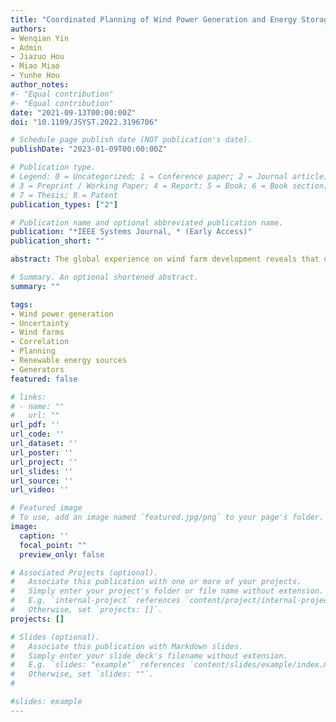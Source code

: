 ```yaml
---
title: "Coordinated Planning of Wind Power Generation and Energy Storage With Decision-Dependent Uncertainty Induced by Spatial Correlation"
authors:
- Wenqian Yin
- Admin
- Jiazuo Hou
- Miao Miao
- Yunhe Hou
author_notes:
#- "Equal contribution"
#- "Equal contribution"
date: "2021-09-13T00:00:00Z"
doi: "10.1109/JSYST.2022.3196706"

# Schedule page publish date (NOT publication's date).
publishDate: "2023-01-09T00:00:00Z"

# Publication type.
# Legend: 0 = Uncategorized; 1 = Conference paper; 2 = Journal article;
# 3 = Preprint / Working Paper; 4 = Report; 5 = Book; 6 = Book section;
# 7 = Thesis; 8 = Patent
publication_types: ["2"]

# Publication name and optional abbreviated publication name.
publication: "*IEEE Systems Journal, * (Early Access)"
publication_short: ""

abstract: The global experience on wind farm development reveals that due to the spatial correlation, the prediction error of wind power is related to the scale of wind farms. This evidence indicates that the uncertainty features of wind power output from large-scale wind farms are not fixed but dependent on expansion decisions. The decision-dependent uncertainty (DDU) will alter the traditional optimization process and pose solution challenges. This article proposes a coordinated planning model for large-scale wind farms and energy storage considering DDU. First, a DDU model, which quantifies the relationship between wind power prediction errors and the wind farm size, is established based on historical data. The proposed DDU model for a single wind farm is extended to multiple wind farms with their spatial correlation captured by a Gaussian Mixture Model. Then, tackling the coupling relationship between decisions and uncertainty, an affine function-based solution method for the stochastic model with decision-dependent probability distributions is proposed. The constructed affine function maps planning decisions to decision-dependent wind power scenario sets via linear transformation. The difference between the planning model with and without the DDU in wind power is compared and discussed. Case studies verify the proposed model and solution method.

# Summary. An optional shortened abstract.
summary: ""

tags:
- Wind power generation
- Uncertainty
- Wind farms
- Correlation
- Planning
- Renewable energy sources
- Generators
featured: false

# links:
# - name: ""
#   url: ""
url_pdf: ''
url_code: ''
url_dataset: ''
url_poster: ''
url_project: ''
url_slides: ''
url_source: ''
url_video: ''

# Featured image
# To use, add an image named `featured.jpg/png` to your page's folder. 
image:
  caption: ''
  focal_point: ""
  preview_only: false

# Associated Projects (optional).
#   Associate this publication with one or more of your projects.
#   Simply enter your project's folder or file name without extension.
#   E.g. `internal-project` references `content/project/internal-project/index.md`.
#   Otherwise, set `projects: []`.
projects: []

# Slides (optional).
#   Associate this publication with Markdown slides.
#   Simply enter your slide deck's filename without extension.
#   E.g. `slides: "example"` references `content/slides/example/index.md`.
#   Otherwise, set `slides: ""`.
#  

#slides: example
---
```


